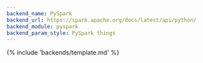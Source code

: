 ```yaml
---
backend_name: PySpark
backend_url: https://spark.apache.org/docs/latest/api/python/
backend_module: pyspark
backend_param_style: PySpark things
---
```


{% include 'backends/template.md' %}
